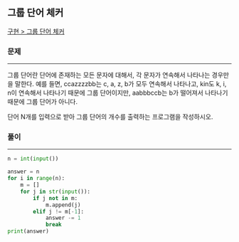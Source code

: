 ## 그룹 단어 체커

[구현 > 그룹 단어 체커](https://www.acmicpc.net/problem/1316)

### 문제
---
그룹 단어란 단어에 존재하는 모든 문자에 대해서, 각 문자가 연속해서 나타나는 경우만을 말한다. 예를 들면, ccazzzzbb는 c, a, z, b가 모두 연속해서 나타나고, kin도 k, i, n이 연속해서 나타나기 때문에 그룹 단어이지만, aabbbccb는 b가 떨어져서 나타나기 때문에 그룹 단어가 아니다.

단어 N개를 입력으로 받아 그룹 단어의 개수를 출력하는 프로그램을 작성하시오.

### 풀이
---
```python
n = int(input())

answer = n
for i in range(n):
    m = []
    for j in str(input()):
        if j not in m:
            m.append(j)
        elif j != m[-1]:
            answer -= 1
            break
print(answer)
```